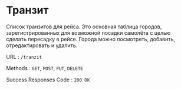 # Транзит

Список транзитов для рейса. Это основная таблица городов, зарегистрированных для возможной посадки самолёта с целью сделать пересадку в рейсе. 
Города можно посмотреть, добавить, отредактировать и удалить. 

URL : `/tranzit`

Methods : `GET`, `POST`, `PUT`, `DELETE`

Success Responses Code : `200 OK`